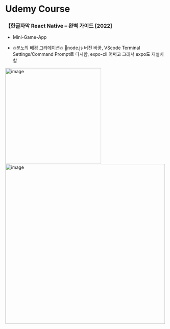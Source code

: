 # Udemy Course
### 【한글자막 React Native – 완벽 가이드 [2022]

- Mini-Game-App

+ 🔥분노의 배경 그라데이션🔥
📌node.js 버전 바꿈, VScode Terminal Settings/Command Prompt로 다시함, expo-cli 어쩌고 그래서 expo도 재설치함
<img width="300" alt="image" src="https://user-images.githubusercontent.com/59243729/202198956-4fda4f3c-7190-442f-ac35-d48a01dca0d0.png">
<img width="500" alt="image" src="https://user-images.githubusercontent.com/59243729/202198177-ef648e8c-d9db-433b-90ee-89e023152d11.png">


